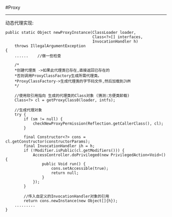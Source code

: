 #Proxy

----------------------------------

动态代理实现:

    public static Object newProxyInstance(ClassLoader loader,
                                          Class<?>[] interfaces,
                                          InvocationHandler h)
        throws IllegalArgumentException
    {
        ......    //做一些检查
        
        /*
        *创建代理类 ->如果此代理类已存在,直接返回已存在的
        *否则调用ProxyClassFactory生成所需代理类。
        *ProxyClassFactory->生成代理类的字节码文件,然后加载到JVM
        */

        //使用软引用指向 生成的代理类的Class对象 (猜测:方便类卸载)
        Class<?> cl = getProxyClass0(loader, intfs);

        //生成代理对象
        try {
            if (sm != null) {
                checkNewProxyPermission(Reflection.getCallerClass(), cl);
            }

            final Constructor<?> cons = cl.getConstructor(constructorParams);
            final InvocationHandler ih = h;
            if (!Modifier.isPublic(cl.getModifiers())) {
                AccessController.doPrivileged(new PrivilegedAction<Void>() {
                    public Void run() {
                        cons.setAccessible(true);
                        return null;
                    }
                });
            }
            
            //传入自定义的InvocationHandler对象的引用
            return cons.newInstance(new Object[]{h});
        .........
    }



    